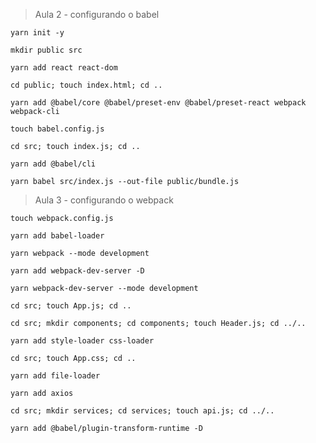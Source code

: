> Aula 2 - configurando o babel
```
yarn init -y
```
```
mkdir public src
```
```
yarn add react react-dom
```
```
cd public; touch index.html; cd ..
```
```
yarn add @babel/core @babel/preset-env @babel/preset-react webpack webpack-cli
```
```
touch babel.config.js
```
```
cd src; touch index.js; cd ..
```
```
yarn add @babel/cli
```
```
yarn babel src/index.js --out-file public/bundle.js
```
> Aula 3 - configurando o webpack
```
touch webpack.config.js
```
```
yarn add babel-loader
```
```
yarn webpack --mode development 
```
```
yarn add webpack-dev-server -D
```
```
yarn webpack-dev-server --mode development
```
```
cd src; touch App.js; cd ..
```
```
cd src; mkdir components; cd components; touch Header.js; cd ../..
```
```
yarn add style-loader css-loader
```
```
cd src; touch App.css; cd ..
```
```
yarn add file-loader
```
```
yarn add axios
```
```
cd src; mkdir services; cd services; touch api.js; cd ../..
```
```
yarn add @babel/plugin-transform-runtime -D
```

